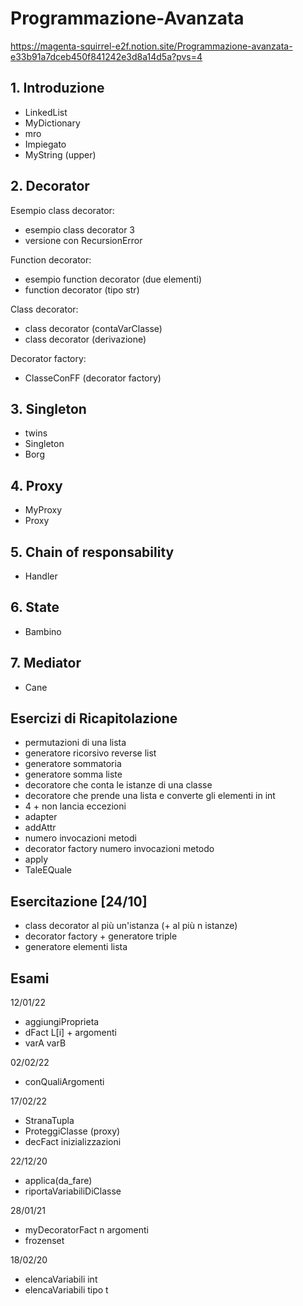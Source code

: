 # Programmazione-Avanzata
https://magenta-squirrel-e2f.notion.site/Programmazione-avanzata-e33b91a7dceb450f841242e3d8a14d5a?pvs=4

## 1. Introduzione
- LinkedList
- MyDictionary
- mro
- Impiegato
- MyString (upper)

## 2. Decorator
Esempio class decorator:
- esempio class decorator 3
- versione con RecursionError

Function decorator:
- esempio function decorator (due elementi)
- function decorator (tipo str)

Class decorator:
- class decorator (contaVarClasse)
- class decorator (derivazione)

Decorator factory:
- ClasseConFF (decorator factory)

## 3. Singleton
- twins
- Singleton
- Borg

## 4. Proxy
- MyProxy
- Proxy

## 5. Chain of responsability
- Handler

## 6. State
- Bambino

## 7. Mediator
- Cane

## Esercizi di Ricapitolazione
- permutazioni di una lista
- generatore ricorsivo reverse list
- generatore sommatoria
- generatore somma liste
- decoratore che conta le istanze di una classe
- decoratore che prende una lista e converte gli elementi in int
- 4 + non lancia eccezioni
- adapter
- addAttr
- numero invocazioni metodi
- decorator factory numero invocazioni metodo
- apply
- TaleEQuale

## Esercitazione [24/10]
- class decorator al più un'istanza (+ al più n istanze)
- decorator factory + generatore triple
- generatore elementi lista

## Esami
12/01/22
- aggiungiProprieta
- dFact L[i] + argomenti
- varA varB

02/02/22
- conQualiArgomenti

17/02/22
- StranaTupla
- ProteggiClasse (proxy)
- decFact inizializzazioni

22/12/20
- applica(da_fare)
- riportaVariabiliDiClasse

28/01/21
- myDecoratorFact n argomenti
- frozenset

18/02/20
- elencaVariabili int
- elencaVariabili tipo t
